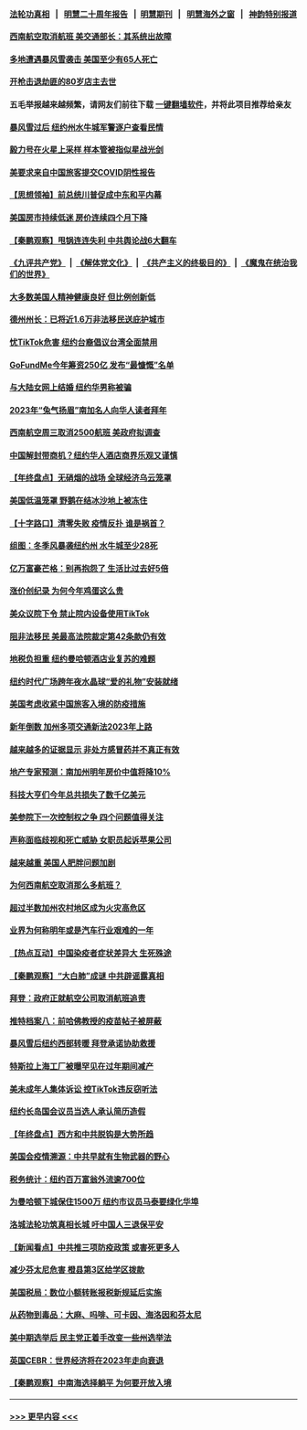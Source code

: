 #### [法轮功真相](https://github.com/gfw-breaker/truth/blob/master/README.md?t=0) &nbsp;&nbsp;|&nbsp;&nbsp; [明慧二十周年报告](https://github.com/gfw-breaker/mh-reports/blob/master/README.md?t=0) &nbsp;&nbsp;|&nbsp;&nbsp;[明慧期刊](https://github.com/gfw-breaker/mh-qikan) &nbsp;&nbsp;|&nbsp;&nbsp; [明慧海外之窗](https://github.com/gfw-breaker/mh-news/blob/master/README.md?t=0) &nbsp;&nbsp;|&nbsp;&nbsp; [神韵特别报道](https://github.com/gfw-breaker/mh-news/blob/master/shenyun.md?t=0)
#### [西南航空取消航班 美交通部长：其系统出故障](../pages/nsc412/n13894016.md?t=12291243) 
#### [多地遭遇暴风雪袭击 美国至少有65人死亡](../pages/nsc412/n13893906.md?t=12291243) 
#### [开枪击退劫匪的80岁店主去世](../pages/nsc412/n13893935.md?t=12291243) 
#### 五毛举报越来越频繁，请网友们前往下载 [一键翻墙软件](https://github.com/gfw-breaker/ssr-accounts)，并将此项目推荐给亲友
#### [暴风雪过后 纽约州水牛城军警逐户查看民情](../pages/nsc412/n13893855.md?t=12291243) 
#### [毅力号在火星上采样 样本管被指似星战光剑](../pages/nsc412/n13893743.md?t=12291243) 
#### [美要求来自中国旅客提交COVID阴性报告](../pages/nsc412/n13893834.md?t=12291243) 
#### [【思想领袖】前总统川普促成中东和平内幕](../pages/nsc412/n13868697.md?t=12291243) 
#### [美国房市持续低迷 房价连续四个月下降](../pages/nsc412/n13893897.md?t=12291243) 
#### [【秦鹏观察】甩锅连连失利 中共舆论战6大翻车](../pages/nsc412/n13893882.md?t=12291243) 
#### [《九评共产党》](https://github.com/begood0513/9ping.md/blob/master/README.md) &nbsp;|&nbsp; [《解体党文化》](../../../../jtdwh.md/blob/master/README.md)  &nbsp;|&nbsp; [《共产主义的终极目的》](../../../../gczydzjmd.md/blob/master/README.md) &nbsp;|&nbsp; [《魔鬼在统治我们的世界》](../../../../mgztzwmdsj.md/blob/master/README.md) 
#### [大多数美国人精神健康良好 但比例创新低](../pages/nsc412/n13893904.md?t=12291243) 
#### [德州州长：已将近1.6万非法移民送庇护城市](../pages/nsc412/n13893747.md?t=12291243) 
#### [忧TikTok危害 纽约台裔倡议台湾全面禁用](../pages/nsc412/n13893272.md?t=12291243) 
#### [GoFundMe今年筹资250亿 发布“最慷慨”名单](../pages/nsc412/n13893303.md?t=12291243) 
#### [与大陆女网上结婚 纽约华男称被骗](../pages/nsc412/n13893294.md?t=12291243) 
#### [2023年“兔气扬眉”南加名人向华人读者拜年](../pages/nsc412/n13893270.md?t=12291243) 
#### [西南航空周三取消2500航班 美政府拟调查](../pages/nsc412/n13893751.md?t=12291243) 
#### [中国解封带商机？纽约华人酒店商界乐观又谨慎](../pages/nsc412/n13893301.md?t=12291243) 
#### [【年终盘点】无硝烟的战场 全球经济乌云笼罩](../pages/nsc412/n13891799.md?t=12291243) 
#### [美国低温笼罩 野鹅在结冰沙地上被冻住](../pages/nsc412/n13893497.md?t=12291243) 
#### [【十字路口】清零失败 疫情反扑 谁是祸首？](../pages/nsc412/n13893035.md?t=12291243) 
#### [组图：冬季风暴袭纽约州 水牛城至少28死](../pages/nsc412/n13893378.md?t=12291243) 
#### [亿万富豪芒格：别再抱怨了 生活比过去好5倍](../pages/nsc412/n13893431.md?t=12291243) 
#### [涨价创纪录 为何今年鸡蛋这么贵](../pages/nsc412/n13893013.md?t=12291243) 
#### [美众议院下令 禁止院内设备使用TikTok](../pages/nsc412/n13893373.md?t=12291243) 
#### [阻非法移民 美最高法院裁定第42条款仍有效](../pages/nsc412/n13893148.md?t=12291243) 
#### [地税负担重 纽约曼哈顿酒店业复苏的难题](../pages/nsc412/n13893296.md?t=12291243) 
#### [纽约时代广场跨年夜水晶球“爱的礼物”安装就绪](../pages/nsc412/n13893305.md?t=12291243) 
#### [美国考虑收紧中国旅客入境的防疫措施](../pages/nsc412/n13893193.md?t=12291243) 
#### [新年倒数 加州多项交通新法2023年上路](../pages/nsc412/n13893218.md?t=12291243) 
#### [越来越多的证据显示 非处方感冒药并不真正有效](../pages/nsc412/n13893219.md?t=12291243) 
#### [地产专家预测：南加州明年房价中值将降10%](../pages/nsc412/n13893212.md?t=12291243) 
#### [科技大亨们今年总共损失了数千亿美元](../pages/nsc412/n13893213.md?t=12291243) 
#### [美参院下一次控制权之争 四个问题值得关注](../pages/nsc412/n13893082.md?t=12291243) 
#### [声称面临歧视和死亡威胁 女职员起诉苹果公司](../pages/nsc412/n13893202.md?t=12291243) 
#### [越来越重 美国人肥胖问题加剧](../pages/nsc412/n13893194.md?t=12291243) 
#### [为何西南航空取消那么多航班？](../pages/nsc412/n13893188.md?t=12291243) 
#### [超过半数加州农村地区成为火灾高危区](../pages/nsc412/n13893167.md?t=12291243) 
#### [业界为何称明年或是汽车行业艰难的一年](../pages/nsc412/n13893108.md?t=12291243) 
#### [【热点互动】中国染疫者症状差异大 生死殊途](../pages/nsc412/n13893050.md?t=12291243) 
#### [【秦鹏观察】“大白肺”成谜 中共辟谣露真相](../pages/nsc412/n13893039.md?t=12291243) 
#### [拜登：政府正就航空公司取消航班追责](../pages/nsc412/n13893030.md?t=12291243) 
#### [推特档案八：前哈佛教授的疫苗帖子被屏蔽](../pages/nsc412/n13892949.md?t=12291243) 
#### [暴风雪后纽约西部转暖 拜登承诺协助救援](../pages/nsc412/n13892258.md?t=12291243) 
#### [特斯拉上海工厂被曝罕见在过年期间减产](../pages/nsc412/n13892995.md?t=12291243) 
#### [美未成年人集体诉讼 控TikTok违反窃听法](../pages/nsc412/n13892505.md?t=12291243) 
#### [纽约长岛国会议员当选人承认简历造假](../pages/nsc412/n13892475.md?t=12291243) 
#### [【年终盘点】西方和中共脱钩是大势所趋](../pages/nsc412/n13887940.md?t=12291243) 
#### [美国会疫情溯源：中共早就有生物武器的野心](../pages/nsc412/n13892377.md?t=12291243) 
#### [税务统计：纽约百万富翁外流逾700位](../pages/nsc412/n13892477.md?t=12291243) 
#### [为曼哈顿下城保住1500万 纽约市议员马泰要绿化华埠](../pages/nsc412/n13892468.md?t=12291243) 
#### [洛城法轮功筑真相长城 吁中国人三退保平安](../pages/nsc412/n13892471.md?t=12291243) 
#### [【新闻看点】中共推三项防疫政策 或害死更多人](../pages/nsc412/n13892336.md?t=12291243) 
#### [减少芬太尼危害 橙县第3区给学区拨款](../pages/nsc412/n13892460.md?t=12291243) 
#### [美国税局：数位小额转账报税新规延后实施](../pages/nsc412/n13892439.md?t=12291243) 
#### [从药物到毒品：大麻、吗啡、可卡因、海洛因和芬太尼](../pages/nsc412/n13892307.md?t=12291243) 
#### [美中期选举后 民主党正着手改变一些州选举法](../pages/nsc412/n13892302.md?t=12291243) 
#### [英国CEBR：世界经济将在2023年走向衰退](../pages/nsc412/n13892330.md?t=12291243) 
#### [【秦鹏观察】中南海选择躺平 为何要开放入境](../pages/nsc412/n13890092.md?t=12291243) 

----
#### [ >>> 更早内容 <<< ](../indexes/nsc412-earlier.md)
